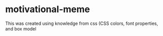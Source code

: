 # motivational-meme
This was created using knowledge from css (CSS colors, font properties, and box model
